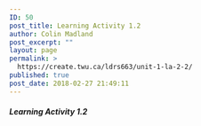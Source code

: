 ```yaml
---
ID: 50
post_title: Learning Activity 1.2
author: Colin Madland
post_excerpt: ""
layout: page
permalink: >
  https://create.twu.ca/ldrs663/unit-1-la-2-2/
published: true
post_date: 2018-02-27 21:49:11
---
```


##### Learning Activity 1.2
